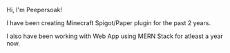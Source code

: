 Hi, I'm Peepersoak!

I have been creating Minecraft Spigot/Paper plugin for the past 2 years.

I also have been working with Web App using MERN Stack for atleast a year now.
